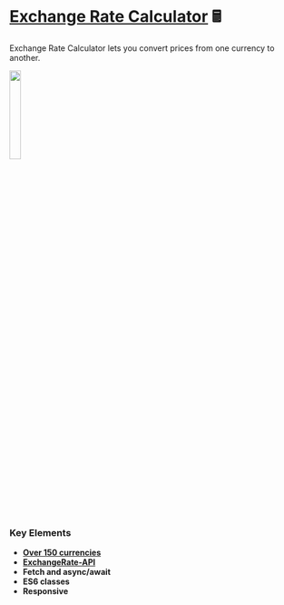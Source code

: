 # [Exchange Rate Calculator](https://currency-exchng.netlify.app/) 🖩
Exchange Rate Calculator lets you convert prices from one currency to another.

<img src="https://upload.wikimedia.org/wikipedia/commons/thumb/7/71/Icons8_flat_calculator.svg/512px-Icons8_flat_calculator.svg.png" width=20%>

### Key Elements
- **[Over 150 currencies](https://currency-exchng.netlify.app)**
- **[ExchangeRate-API](https://www.exchangerate-api.com/)**
- **Fetch and async/await**
- **ES6 classes**
- **Responsive**
